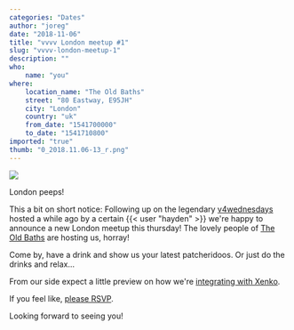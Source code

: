 ```yaml
---
categories: "Dates"
author: "joreg"
date: "2018-11-06"
title: "vvvv London meetup #1"
slug: "vvvv-london-meetup-1"
description: ""
who: 
    name: "you"
where: 
    location_name: "The Old Baths"
    street: "80 Eastway, E95JH"
    city: "London"
    country: "uk"
    from_date: "1541700000"
    to_date: "1541710800"
imported: "true"
thumb: "0_2018.11.06-13_r.png"
---
```



![](0_2018.11.06-13_r.png)

London peeps!

This a bit on short notice: Following up on the legendary [v4wednesdays](http://www.v4wednesday.com/p/what-is-v4wednesday.html) hosted a while ago by a certain {{< user "hayden" >}} we're happy to announce a new London meetup this thursday! The lovely people of [The Old Baths](https://www.theoldbaths.co.uk) are hosting us, horray!

Come by, have a drink and show us your latest patcheridoos. Or just do the drinks and relax...

From our side expect a little preview on how we're [integrating with Xenko](/blog/2018/vl-xenko-3d-engine-update-1). 

If you feel like, [please RSVP](https://gettogether.community/events/373/vvvv-london-meetup-1/).

Looking forward to seeing you!


